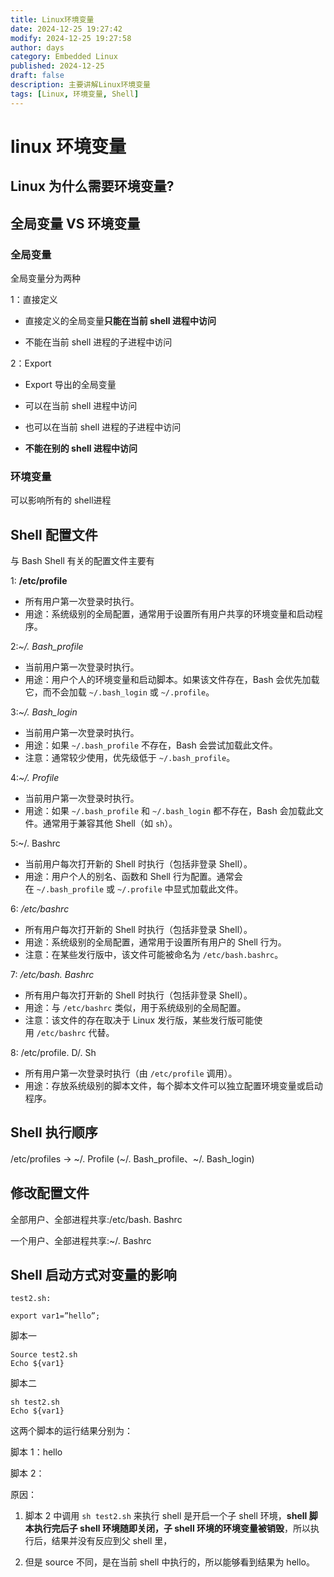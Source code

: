 ```yaml
---
title: Linux环境变量
date: 2024-12-25 19:27:42
modify: 2024-12-25 19:27:58
author: days
category: Embedded Linux
published: 2024-12-25
draft: false
description: 主要讲解Linux环境变量
tags: [Linux, 环境变量, Shell]
---
```

# linux 环境变量
## Linux 为什么需要环境变量?
## 全局变量 VS 环境变量
### 全局变量

全局变量分为两种

1：直接定义

- 直接定义的全局变量**只能在当前 shell 进程中访问**

- 不能在当前 shell 进程的子进程中访问

2：Export

- Export 导出的全局变量

- 可以在当前 shell 进程中访问

- 也可以在当前 shell 进程的子进程中访问

- **不能在别的 shell 进程中访问**
### 环境变量

可以影响所有的 shell进程

## Shell 配置文件

与 Bash Shell 有关的配置文件主要有

1: **/etc/profile**

- 所有用户第一次登录时执行。
- 用途：系统级别的全局配置，通常用于设置所有用户共享的环境变量和启动程序。

2:*~/. Bash_profile*

- 当前用户第一次登录时执行。
- 用途：用户个人的环境变量和启动脚本。如果该文件存在，Bash 会优先加载它，而不会加载 `~/.bash_login` 或 `~/.profile`。

3:*~/. Bash_login*

- 当前用户第一次登录时执行。
- 用途：如果 `~/.bash_profile` 不存在，Bash 会尝试加载此文件。
- 注意：通常较少使用，优先级低于 `~/.bash_profile`。

4:*~/. Profile* 

- 当前用户第一次登录时执行。
- 用途：如果 `~/.bash_profile` 和 `~/.bash_login` 都不存在，Bash 会加载此文件。通常用于兼容其他 Shell（如 `sh`）。

5:~/. Bashrc 

- 当前用户每次打开新的 Shell 时执行（包括非登录 Shell）。
- 用途：用户个人的别名、函数和 Shell 行为配置。通常会在 `~/.bash_profile` 或 `~/.profile` 中显式加载此文件。

6: */etc/bashrc* 

- 所有用户每次打开新的 Shell 时执行（包括非登录 Shell）。
- 用途：系统级别的全局配置，通常用于设置所有用户的 Shell 行为。
- 注意：在某些发行版中，该文件可能被命名为 `/etc/bash.bashrc`。

7: */etc/bash. Bashrc*

- 所有用户每次打开新的 Shell 时执行（包括非登录 Shell）。
- 用途：与 `/etc/bashrc` 类似，用于系统级别的全局配置。
- 注意：该文件的存在取决于 Linux 发行版，某些发行版可能使用 `/etc/bashrc` 代替。

8: /etc/profile. D/. Sh

- 所有用户第一次登录时执行（由 `/etc/profile` 调用）。
- 用途：存放系统级别的脚本文件，每个脚本文件可以独立配置环境变量或启动程序。
## Shell 执行顺序

/etc/profiles -> ~/. Profile  (~/. Bash_profile、~/. Bash_login)

## 修改配置文件

全部用户、全部进程共享:/etc/bash. Bashrc

一个用户、全部进程共享:~/. Bashrc

## Shell 启动方式对变量的影响

 `test2.sh:`

```shell
export var1=”hello”;
```

脚本一

```shell
Source test2.sh
Echo ${var1}
```

脚本二

```shell
sh test2.sh
Echo ${var1}
```

这两个脚本的运行结果分别为：

脚本 1：hello

脚本 2：

原因：

1. 脚本 2 中调用 `sh test2.sh` 来执行 shell 是开启一个子 shell 环境，**shell 脚本执行完后子 shell 环境随即关闭，子 shell 环境的环境变量被销毁**，所以执行后，结果并没有反应到父 shell 里，

2. 但是 source 不同，是在当前 shell 中执行的，所以能够看到结果为 hello。
